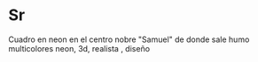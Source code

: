 # Sr
Cuadro en neon en el centro nobre "Samuel"  de donde sale humo multicolores neon, 3d, realista , diseño
